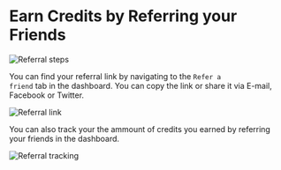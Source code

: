 # Earn Credits by Referring your Friends

<p><img src="/images/dashboard/refer-a-friend/1.png" alt="Referral steps" class="width-90"/></p>

You can find your referral link by navigating to the <code>Refer a friend</code> tab in the dashboard. You can copy the link or share it via E-mail, Facebook or Twitter.

<p><img src="/images/dashboard/refer-a-friend/2.png" alt="Referral link" class="width-90"/></p>

You can also track your the ammount of credits you earned by referring your friends in the dashboard.

<p><img src="/images/dashboard/refer-a-friend/3.png" alt="Referral tracking" class="width-90"/></p>
